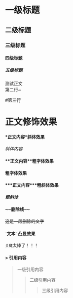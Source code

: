 # 一级标题
## 二级标题
### 三级标题
#### 四级标题
##### 五级标题
测试正文<br>
第二行~

\#第三行

# 正文修饰效果
#### \*正文内容\*斜体效果
*斜体内容*
#### \*\*正文内容\*\*粗字体效果
**粗字体效果**
#### \*\*\*正文内容\*\*\*粗斜体效果
***粗斜体***
#### \~\~删除线\~\~
~~这是一段删除的文字~~
#### \`文本\` 凸显效果
`关键`太棒了！！！
#### \> 引用内容

> 一级引用内容
>> 二级引用内容
>>> 三级引用内容
